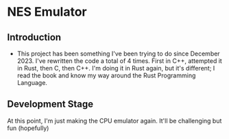 # NES Emulator

## Introduction

- This project has been something I've been trying to do since December 2023. I've rewritten the code a total of 4 times. First in C++, attempted it in Rust, then C, then C++. I'm doing it in Rust again, but it's different; I read the book and know my way around the Rust Programming Language.

## Development Stage

At this point, I'm just making the CPU emulator again. It'll be challenging but fun (hopefully)
